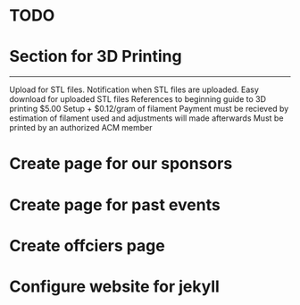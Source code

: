 TODO
====

# Section for 3D Printing
-------------------------
Upload for STL files.
Notification when STL files are uploaded. 
Easy download for uploaded STL files
References to beginning guide to 3D printing
$5.00 Setup + $0.12/gram of filament
Payment must be recieved by estimation of filament used and adjustments will made afterwards
Must be printed by an authorized ACM member




# Create page for our sponsors
# Create page for past events
# Create offciers page
# Configure website for jekyll
